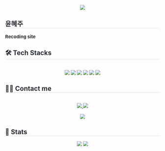 <div align= "center">
    <img src="https://capsule-render.vercel.app/api?type=wave&color=0:feefef,100:ff6666&height=180&text=unaexoo&animation=&fontColor=F4EBE7&fontSize=90" />
    </div>
    <div style="text-align: left;"> 
    <h2 style="border-bottom: 1px solid #d8dee4; color: #282d33;"> 윤혜주 </h2>  
    <div style="font-weight: 700; font-size: 15px; text-align: left; color: #282d33;"> Recoding site </div> 
    </div>
    <div style="text-align: left;">
    <h2 style="border-bottom: 1px solid #d8dee4; color: #282d33;"> 🛠️ Tech Stacks </h2> <br> 
    <div  align= "center"> <img src="https://img.shields.io/badge/C-A8B9CC?style=flat-square&logo=C&logoColor=white">
          <img src="https://img.shields.io/badge/C++-00599C?style=flat-square&logo=C%2B%2B&logoColor=white">
          <img src="https://img.shields.io/badge/Oracle-F80000?style=flat-square&logo=Oracle&logoColor=white">
          <img src="https://img.shields.io/badge/Notion-000000?style=flat-square&logo=Notion&logoColor=white">
          <img src="https://img.shields.io/badge/Python-3776AB?style=flat-square&logo=Python&logoColor=white">
            <img src="https://img.shields.io/badge/C%23-512BD4?style=flat-squaree&logo=Csharp&logoColor=white">
          <br/></div>
    </div>
    <div style="text-align: left;">
    <h2 style="border-bottom: 1px solid #d8dee4; color: #282d33;"> 🧑‍💻 Contact me </h2> <br> 
    <div align= "center"> <a href=mailto:assaw102@gmai..com> <img src="https://img.shields.io/badge/Gmail-EA4335?style=flat-square&logo=Gmail&logoColor=white&link=mailto:assaw102@gmai..com"> </a>
         <a href=https://www.notion.so/unaxoo/88435f90e3cb47fa89d710d6925dd2eb> <img src="https://img.shields.io/badge/Notion-000000?style=flat-square&logo=Notion&logoColor=white&link=https://www.notion.so/unaxoo/88435f90e3cb47fa89d710d6925dd2eb"> </a>
          </div>  <br> 
    <div align= "center"> <a href="https://hits.seeyoufarm.com"> <img src="https://hits.seeyoufarm.com/api/count/incr/badge.svg?url=https%3A%2F%2Fgithub.com%2Funaexoo%2F&count_bg=%23000000&title_bg=%23000000&icon=github.svg&icon_color=%23FFFFFF&title=GitHub&edge_flat=false"/></a>
       </div> 
    </div>
    <div style="text-align: left;"> 
    <h2 style="border-bottom: 1px solid #d8dee4; color: #282d33;"> 🏅 Stats </h2> <div align= "center"> <img src="https://github-readme-stats.vercel.app/api?username=unaexoo&bg_color=180,00000000,&title_color=000000&text_color=000000"
         /> <img src="https://github-readme-stats.vercel.app/api/top-langs/?username=unaexoo&layout=compact&bg_color=180,00000000,&title_color=000000&text_color=000000"
           /> </div> 
    </div>
    
